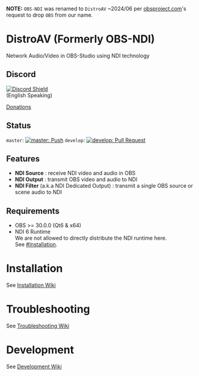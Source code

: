 **NOTE:** `OBS-NDI` was renamed to `DistroAV` ~2024/06 per [obsproject.com](https://obsproject.com)'s request to drop `OBS` from our name.

DistroAV (Formerly OBS-NDI)
==============
Network Audio/Video in OBS-Studio using NDI technology

## Discord
[![Discord Shield](https://discordapp.com/api/guilds/1082173788101279746/widget.png?style=banner3)](https://discord.gg/ZuTxbUK3ug)  
(English Speaking)

[Donations](https://opencollective.com/obs-ndi)

## Status
`master`: [![master: Push](https://github.com/obs-ndi/obs-ndi/actions/workflows/push.yaml/badge.svg)](https://github.com/obs-ndi/obs-ndi/actions/workflows/push.yaml)
`develop`: [![develop: Pull Request](https://github.com/obs-ndi/obs-ndi/actions/workflows/pr-pull.yaml/badge.svg?branch=develop)](https://github.com/obs-ndi/obs-ndi/actions/workflows/pr-pull.yaml)

## Features
- **NDI Source** : receive NDI video and audio in OBS
- **NDI Output** : transmit OBS video and audio to NDI
- **NDI Filter** (a.k.a NDI Dedicated Output) : transmit a single OBS source or scene audio to NDI

## Requirements
* OBS >= 30.0.0 (Qt6 & x64)
* NDI 6 Runtime  
  We are not allowed to directly distribute the NDI runtime here.  
  See [#Installation](#installation).

# Installation

See [Installation Wiki](https://github.com/obs-ndi/obs-ndi/wiki/1.-Installation)

# Troubleshooting

See [Troubleshooting Wiki](https://github.com/obs-ndi/obs-ndi/wiki/2.-Troubleshooting)

# Development

See [Development Wiki](https://github.com/obs-ndi/obs-ndi/wiki/3.-Development)
